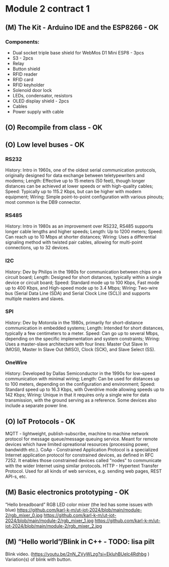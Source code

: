 # Module 2 contract 1

## (M) The Kit - Arduino IDE and the ESP8266 - OK
### Components:
- Dual socket triple base shield for WebMos D1 Mini ESP8 - 3pcs
- S3 - 2pcs
- Relay
- Button shield
- RFID reader
- RFID card
- RFID keyholder
- Solenoid door lock
- LEDs, condensator, resistors
- OLED display shield - 2pcs
- Cables
- Power supply with cable

## (O) Recompile from class - OK

## (O) Low level buses - OK
### RS232
History: Intro in 1960s, one of the oldest serial communication protocols, originally designed for data exchange between teletypewriters and modems;
Length: Effective up to 15 meters (50 feet), though longer distances can be achieved at lower speeds or with high-quality cables;
Speed: Typically up to 115.2 Kbps, but can be higher with modern equipment;
Wiring: Simple point-to-point configuration with various pinouts; most common is the DB9 connector.

### RS485
History: Intro in 1980s as an improvement over RS232, RS485 supports longer cable lengths and higher speeds;
Length: Up to 1200 meters;
Speed: Can reach up to 10 Mbps at shorter distances;
Wiring: Uses a differential signaling method with twisted pair cables, allowing for multi-point connections, up to 32 devices.

### I2C
History: Dev by Philips in the 1980s for communication between chips on a circuit board;
Length: Designed for short distances, typically within a single device or circuit board;
Speed: Standard mode up to 100 Kbps, Fast mode up to 400 Kbps, and High-speed mode up to 3.4 Mbps;
Wiring: Two-wire bus (Serial Data Line (SDA) and Serial Clock Line (SCL)) and supports multiple masters and slaves.

### SPI
History: Dev by Motorola in the 1980s, primarily for short-distance communication in embedded systems;
Length: Intended for short distances, typically a few centimeters to a meter.
Speed: Can go up to several Mbps, depending on the specific implementation and system constraints;
Wiring: Uses a master-slave architecture with four lines: Master Out Slave In (MOSI), Master In Slave Out (MISO), Clock (SCK), and Slave Select (SS).

### OneWire
History: Developed by Dallas Semiconductor in the 1990s for low-speed communication with minimal wiring;
Length: Can be used for distances up to 100 meters, depending on the configuration and environment;
Speed: Standard speed up to 16.3 Kbps, with Overdrive mode allowing speeds up to 142 Kbps;
Wiring: Unique in that it requires only a single wire for data transmission, with the ground serving as a reference. Some devices also include a separate power line.

## (O) IoT Protocols - OK
MQTT - lightweight, publish-subscribe, machine to machine network protocol for message queue/message queuing service. Meant for remote devices which have limited opreational resources (processing power, bandwidth etc.).
CoAp - Constrained Application Protocol is a specialized Internet application protocol for constrained devices, as defined in RFC 7252. It enables those constrained devices called "nodes" to communicate with the wider Internet using similar protocols.
HTTP - Hypertext Transfer Protocol. Used for all kinds of web services, e.g. sending web pages, REST API-s, etc.


## (M) Basic electronics prototyping - OK
”Hello breadboard”
RGB LED color mixer (the led has some issues with blue)
https://github.com/karl-k-m/ut-iot-2024/blob/main/module-2/rgb_mixer_0.jpg
https://github.com/karl-k-m/ut-iot-2024/blob/main/module-2/rgb_mixer_1.jpg
https://github.com/karl-k-m/ut-iot-2024/blob/main/module-2/rgb_mixer_2.jpg


## (M) “Hello world”/Blink in C++ - TODO: lisa pilt
Blink video. (https://youtu.be/2nN_ZVyWLzg?si=EkluhBUelc4Rdhbg )
Variation(s) of blink with button.


